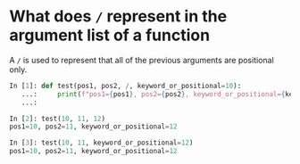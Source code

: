 # What does `/` represent in the argument list of a function

A `/` is used to represent that all of the previous arguments are positional only.

```python
In [1]: def test(pos1, pos2, /, keyword_or_positional=10):
   ...:     print(f"pos1={pos1}, pos2={pos2}, keyword_or_positional={keyword_or_positional}")
   ...:

In [2]: test(10, 11, 12)
pos1=10, pos2=11, keyword_or_positional=12

In [3]: test(10, 11, keyword_or_positional=12)
pos1=10, pos2=11, keyword_or_positional=12
```